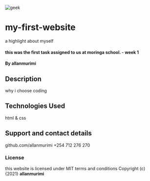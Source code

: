 ![geek](https://user-images.githubusercontent.com/89457206/131243221-44d3d34a-2ed4-4142-a68d-6fc3a72dfd1f.png)
# my-first-website
a highlight about myself
#### this was the first task assigned to us at moringa school. - week 1
#### By **allanmurimi**
## Description
why i choose coding
## Technologies Used
html & css
## Support and contact details
github.com/allanmurimi
+254 712 276 270
### License
this website is licensed under MIT terms and conditions
Copyright (c) {2021} **allanmurimi**
